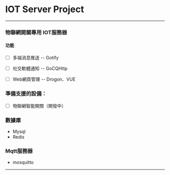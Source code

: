 # IOT Server Project

---

### 物聯網開關專用 IOT服務器
#### 功能
* [ ] 多端消息推送 -- Gotify
* [ ] 社交軟體通知 -- GoCQHttp
* [ ] Web網頁管理 -- Drogon、VUE


### 準備支援的設備：
* [ ] 物聯網智能開關（開發中） 

### 數據庫
* Mysql
* Redis

### Mqtt服務器
* mosquitto

---
